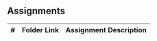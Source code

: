 ##  Assignments

|   #   | Folder Link | Assignment Description |
| :---: | ----------- | ---------------------- |

